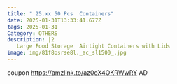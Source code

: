 ```yaml
---
title: " 25.xx 50 Pcs  Containers"
date: 2025-01-31T13:33:41.677Z
tags: 2025-01-31
Category: OTHERS
description: |2
   Large Food Storage  Airtight Containers with Lids
image: img/81f8osrse8l._ac_sl1500_.jpg
---
```

coupon 
https://amzlink.to/az0oX4OKRWwRY
AD